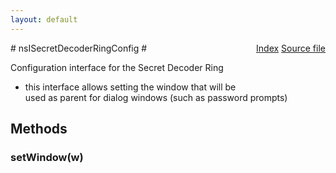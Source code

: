 ```yaml
---
layout: default
---
```

<div class='links' style='float:right'><a href="../index.html">Index</a>
<a href="http://dxr.mozilla.org/mozilla-central/source/netwerk/base/public/nsISecretDecoderRing.idl">Source file</a>
</div>
# nsISecretDecoderRingConfig #
  
Configuration interface for the Secret Decoder Ring  
 - this interface allows setting the window that will be  
   used as parent for dialog windows (such as password prompts)  
  

## Methods ##

### setWindow(w) ###
